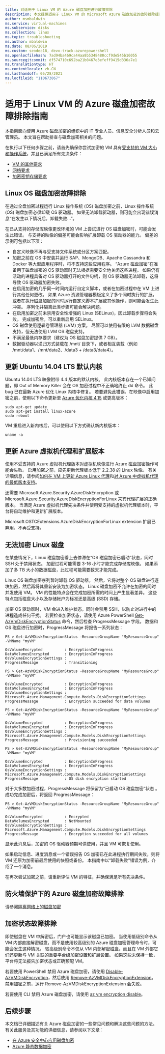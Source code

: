 ```yaml
---
title: 对适用于 Linux VM 的 Azure 磁盘加密进行故障排除
description: 本文提供适用于 Linux VM 的 Microsoft Azure 磁盘加密的故障排除提示。
author: msmbaldwin
ms.service: virtual-machines
ms.subservice: disks
ms.collection: linux
ms.topic: troubleshooting
ms.author: mbaldwin
ms.date: 08/06/2019
ms.custom: seodec18, devx-track-azurepowershell
ms.openlocfilehash: 7ad94ba469ca44aa8b5348480ccf9de545b16055
ms.sourcegitcommit: df574710c692ba21b0467e3efeff9415d336a7e1
ms.translationtype: HT
ms.contentlocale: zh-CN
ms.lasthandoff: 05/28/2021
ms.locfileid: "110673067"
---
```

# <a name="azure-disk-encryption-for-linux-vms-troubleshooting-guide"></a>适用于 Linux VM 的 Azure 磁盘加密故障排除指南

本指南面向使用 Azure 磁盘加密的组织中的 IT 专业人员、信息安全分析人员和云管理员。 本文旨在帮助排查与磁盘加密相关的问题。

在执行以下任何步骤之前，请首先确保你尝试加密的 VM 具有[受支持的 VM 大小和操作系统](disk-encryption-overview.md#supported-vms-and-operating-systems)，并且已满足所有先决条件：

- [VM 的其他要求](disk-encryption-overview.md#supported-vms-and-operating-systems)
- [网络要求](disk-encryption-overview.md#networking-requirements)
- [加密密钥存储要求](disk-encryption-overview.md#encryption-key-storage-requirements)

 

## <a name="troubleshooting-linux-os-disk-encryption"></a>Linux OS 磁盘加密故障排除

在通过全盘加密过程运行 Linux 操作系统 (OS) 磁盘加密之前，Linux 操作系统 (OS) 磁盘加密必须卸载 OS 驱动器。 如果无法卸载驱动器，则可能会出现错误消息“在发生以下情况后，卸载失败...”。

在已从支持的存储库映像更改环境的 VM 上尝试进行 OS 磁盘加密时，可能会发生此错误。 与支持的映像的偏差可能会影响扩展卸载 OS 驱动器的能力。 偏差的示例可包括以下项：
- 自定义映像不再与受支持文件系统或分区方案匹配。
- 加密之前在 OS 中安装并运行 SAP、MongoDB、Apache Cassandra 和 Docker 等大型应用程序时，将不支持这些应用程序。 “Azure 磁盘加密”在准备用于磁盘加密的 OS 驱动器时无法根据需要安全地关闭这些进程。 如果仍有活动的进程具备对 OS 驱动器打开的文件句柄，则 OS 驱动器无法卸载，这将导致 OS 驱动器加密失败。 
- 在启用加密的几乎同一时间内运行自定义脚本，或者在加密过程中在 VM 上进行其他任何更改。 如果 Azure 资源管理器模板定义了多个同时执行的扩展，或者在执行磁盘加密的同时运行自定义脚本扩展或其他操作，则可能会发生此冲突。 序列化并隔离此类步骤可能会解决问题。
- 在启用加密之前未禁用安全性增强的 Linux (SELinux)，因此卸载步骤将会失败。 完成加密后，可以重新启用 SELinux。
- OS 磁盘使用逻辑卷管理器 (LVM) 方案。 尽管可以使用有限的 LVM 数据磁盘支持，但无法使用 LVM OS 磁盘支持。
- 不满足最低内存要求（建议为 OS 磁盘加密提供 7 GB）。
- 数据驱动器以递归方式装载在 /mnt/ 目录下，或者相互装载（例如 /mnt/data1、/mnt/data2、/data3 + /data3/data4）。

## <a name="update-the-default-kernel-for-ubuntu-1404-lts"></a>更新 Ubuntu 14.04 LTS 默认内核

Ubuntu 14.04 LTS 映像附带 4.4 版本的默认内核。 此内核版本存在一个已知问题，即 Out of Memory Killer 会在 OS 加密过程中不正确地终止 dd 命令。 此 bug 已在最新 Azure 优化 Linux 内核中修复。 若要避免此错误，在映像中启用加密之前，使用以下命令更新至 [Azure 优化内核 4.15](https://packages.ubuntu.com/trusty/linux-azure) 或更高版本：

```
sudo apt-get update
sudo apt-get install linux-azure
sudo reboot
```

VM 重启进入新内核后，可以使用以下方式确认新内核版本：

```
uname -a
```

## <a name="update-the-azure-virtual-machine-agent-and-extension-versions"></a>更新 Azure 虚拟机代理和扩展版本

使用不受支持的 Azure 虚拟机代理版本对虚拟机映像进行 Azure 磁盘加密操作可能会失败。 启用加密之前，应先更新代理版本低于 2.2.38 的 Linux 映像。 有关详细信息，请参阅[如何在 VM 上更新 Azure Linux 代理](../extensions/update-linux-agent.md)和[对 Azure 中虚拟机代理的最低版本支持](https://support.microsoft.com/en-us/help/4049215/extensions-and-virtual-machine-agent-minimum-version-support)。

还需要 Microsoft.Azure.Security.AzureDiskEncryption 或 Microsoft.Azure.Security.AzureDiskEncryptionForLinux 来宾代理扩展的正确版本。 当满足 Azure 虚拟机代理先决条件并使用受支持的虚拟机代理版本时，平台将自动维护和更新扩展版本。

Microsoft.OSTCExtensions.AzureDiskEncryptionForLinux extension 扩展已弃用，不再受支持。  

## <a name="unable-to-encrypt-linux-disks"></a>无法加密 Linux 磁盘

在某些情况下，Linux 磁盘加密看上去停滞在“OS 磁盘加密已启动”状态，同时 SSH 处于禁用状态。 加密过程可能需要 3-16 小时才能完成存储库映像。 如果添加了多 TB 大小的数据磁盘，此过程可能需要数天才能完成。

Linux OS 磁盘加密序列暂时卸载 OS 驱动器。 然后，它将对整个 OS 磁盘进行逐块加密，然后再将其重新安装为加密状态。 Linux 磁盘加密不允许在加密的同时并发使用 VM。 VM 的性能特点会在完成加密所需的时间上产生显著差异。 这些特点包括磁盘大小以及存储帐户为标准还是高级 (SSD) 存储。

加密 OS 驱动器时，VM 会进入维护状态，同时会禁用 SSH，以防止对进行中的进程造成任何干扰。  若要检查加密状态，请使用 Azure PowerShell [Get-AzVmDiskEncryptionStatus](/powershell/module/az.compute/get-azvmdiskencryptionstatus) 命令，然后检查 ProgressMessage 字段。 数据和 OS 磁盘进行加密时，ProgressMessage 将报告一系列状态：

```azurepowershell
PS > Get-AzVMDiskEncryptionStatus -ResourceGroupName "MyResourceGroup" -VMName "myVM"

OsVolumeEncrypted          : EncryptionInProgress
DataVolumesEncrypted       : EncryptionInProgress
OsVolumeEncryptionSettings :
ProgressMessage            : Transitioning

PS > Get-AzVMDiskEncryptionStatus -ResourceGroupName "MyResourceGroup" -VMName "myVM"

OsVolumeEncrypted          : EncryptionInProgress
DataVolumesEncrypted       : EncryptionInProgress
OsVolumeEncryptionSettings : Microsoft.Azure.Management.Compute.Models.DiskEncryptionSettings
ProgressMessage            : Encryption succeeded for data volumes

PS > Get-AzVMDiskEncryptionStatus -ResourceGroupName "MyResourceGroup" -VMName "myVM"

OsVolumeEncrypted          : EncryptionInProgress
DataVolumesEncrypted       : EncryptionInProgress
OsVolumeEncryptionSettings : Microsoft.Azure.Management.Compute.Models.DiskEncryptionSettings
ProgressMessage            : Provisioning succeeded

PS > Get-AzVMDiskEncryptionStatus -ResourceGroupName "MyResourceGroup" -VMName "myVM"

OsVolumeEncrypted          : EncryptionInProgress
DataVolumesEncrypted       : EncryptionInProgress
OsVolumeEncryptionSettings : Microsoft.Azure.Management.Compute.Models.DiskEncryptionSettings
ProgressMessage            : OS disk encryption started
```

对于大多数加密过程，ProgressMessage 将保留为“已启动 OS 磁盘加密”状态 。  成功完成加密后，将返回 ProgressMessage：

```azurepowershell
PS > Get-AzVMDiskEncryptionStatus -ResourceGroupName "MyResourceGroup" -VMName "myVM"

OsVolumeEncrypted          : Encrypted
DataVolumesEncrypted       : NotMounted
OsVolumeEncryptionSettings : Microsoft.Azure.Management.Compute.Models.DiskEncryptionSettings
ProgressMessage            : Encryption succeeded for all volumes
```

显示此消息后，加密的 OS 驱动器预期可供使用，并且 VM 可恢复使用。

如果启动信息、进度消息或一个错误报告 OS 加密已在此进程执行期间失败，则将 VM 还原为加密前最后使用的快照或备份。 本指南中以“卸载失败”错误为例，介绍了一个消息。

在再次尝试加密之前，请重新评估 VM 的特征，并确保满足所有先决条件。

## <a name="troubleshooting-azure-disk-encryption-behind-a-firewall"></a>防火墙保护下的 Azure 磁盘加密故障排除

请参阅[隔离网络上的磁盘加密](disk-encryption-isolated-network.md)

## <a name="troubleshooting-encryption-status"></a>加密状态故障排除 

即使磁盘在 VM 中解密后，门户也可能显示该磁盘已加密。  当使用低级别命令从 VM 内部直接解密磁盘，而不是使用较高级别的 Azure 磁盘加密管理命令时，可能会发生这种情况。  较高级别命令不仅从 VM 内部解密磁盘，而且在 VM 外部它们还更新与 VM 关联的重要平台级加密设置和扩展设置。  如果这些未保持一致，平台将无法报告加密状态或正确预配 VM。

若要使用 PowerShell 禁用 Azure 磁盘加密，请使用 [Disable-AzVMDiskEncryption](/powershell/module/az.compute/disable-azvmdiskencryption)，然后使用 [Remove-AzVMDiskEncryptionExtension](/powershell/module/az.compute/remove-azvmdiskencryptionextension)。 禁用加密之前，运行 Remove-AzVMDiskEncryptionExtension 会失败。

若要使用 CLI 禁用 Azure 磁盘加密，请使用 [az vm encryption disable](/cli/azure/vm/encryption)。

## <a name="next-steps"></a>后续步骤

本文档已详细描述有关 Azure 磁盘加密的一些常见问题和解决这些问题的方法。 有关此服务及其功能的详细信息，请参阅以下文章：

- [在 Azure 安全中心应用磁盘加密](../../security-center/asset-inventory.md)
- [Azure 静态数据加密](../../security/fundamentals/encryption-atrest.md)
